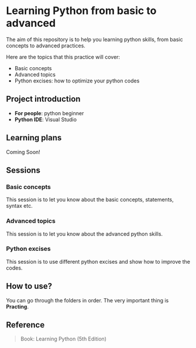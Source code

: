 # Learning Python from basic to advanced

The aim of this repository is to help you learning python skills, from basic concepts to advanced practices. 

Here are the topics that this practice will cover:

- Basic concepts
- Advanced topics
- Python excises: how to optimize your python codes

## **Project introduction**

- **For people**: python beginner 
- **Python IDE**: Visual Studio
  

## **Learning plans**

Coming Soon!


## **Sessions**

### **Basic concepts**

This session is to let you know about the basic concepts, statements, syntax etc.

### **Advanced topics**

This session is to let you know about the advanced python skills.

### **Python excises**

This session is to use different python excises and show how to improve the codes.

## **How to use?**

You can go through the folders in order. The very important thing is **Practing**.

## **Reference**

> Book: Learning Python (5th Edition)